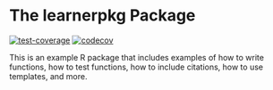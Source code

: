 # The learnerpkg Package

[![test-coverage](https://github.com/kristen-sauby/learnerpkg/actions/workflows/test_coverage.yml/badge.svg)](https://github.com/kristen-sauby/learnerpkg/actions/workflows/test_coverage.yml)
[![codecov](https://codecov.io/gh/kristen-sauby/learnerpkg/branch/master/graph/badge.svg?token=QO31LV3X6R)](https://codecov.io/gh/kristen-sauby/learnerpkg)

This is an example R package that includes examples of how to write functions, 
  how to test functions, how to include citations, how to use templates, and
  more.
